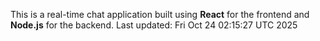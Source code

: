 This is a real-time chat application built using **React** for the frontend and **Node.js** for the backend.
Last updated: Fri Oct 24 02:15:27 UTC 2025
